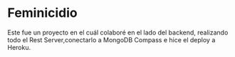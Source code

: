 # Feminicidio

Este fue un proyecto en el cuál colaboré en el lado del backend, realizando todo el Rest Server,conectarlo a MongoDB Compass e hice el deploy a Heroku.
